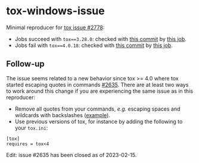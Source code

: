 # tox-windows-issue

Minimal reproducer for [tox issue #2778](https://github.com/tox-dev/tox/issues/2778):

- Jobs succeed with ``tox==3.28.0``: checked with [this commit](https://github.com/stephane-caron/tox-windows-issue/commit/5a73bd326fc9b1ac25b9d863477e54c7f3e21dce) by [this job](https://github.com/stephane-caron/tox-windows-issue/actions/runs/3786963834/jobs/6438334658).
- Jobs fail with ``tox==4.0.18``: checked with [this commit](https://github.com/stephane-caron/tox-windows-issue/commit/b4da8b7ff41a1c49be51b7539f7cc4ee2ea39936) by [this job](https://github.com/stephane-caron/tox-windows-issue/actions/runs/3786982423).

## Follow-up

The issue seems related to a new behavior since tox >= 4.0 where tox started escaping quotes in commands [#2635](https://github.com/tox-dev/tox/issues/2635). There are at least two ways to work around this change if you are experiencing the same issue as in this reproducer:

- Remove all quotes from your commands, *e.g.* escaping spaces and wildcards with backslashes ([example](https://github.com/tox-dev/tox/issues/2635#issuecomment-1367273844)).
- Use previous versions of tox, for instance by adding the following to your ``tox.ini``:

```
[tox]
requires = tox<4
```

Edit: issue #2635 has been closed as of 2023-02-15.
